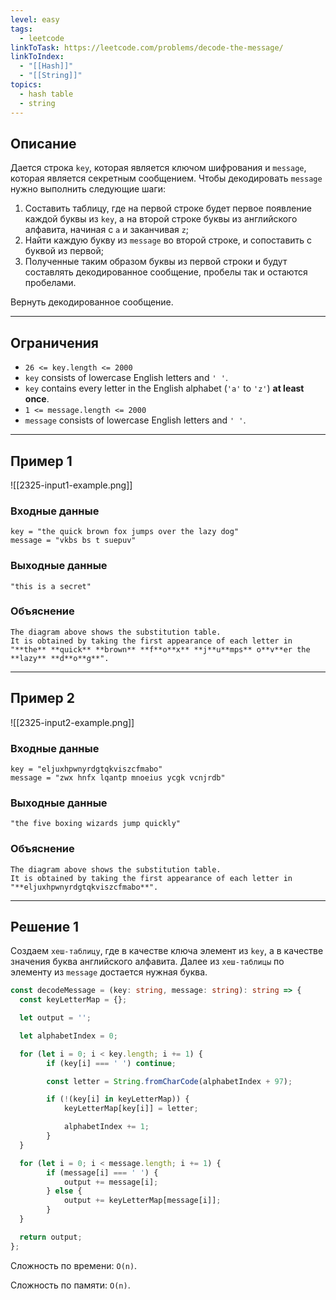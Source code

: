 ```yaml
---
level: easy
tags:
  - leetcode
linkToTask: https://leetcode.com/problems/decode-the-message/
linkToIndex:
  - "[[Hash]]"
  - "[[String]]"
topics:
  - hash table
  - string
---
```

## Описание

Дается строка `key`, которая является ключом шифрования и `message`, которая является секретным сообщением. Чтобы декодировать `message` нужно выполнить следующие шаги:
1. Составить таблицу, где на первой строке будет первое появление каждой буквы из `key`, а на второй строке буквы из английского алфавита, начиная с `a` и заканчивая `z`;
2. Найти каждую букву из `message` во второй строке, и сопоставить с буквой из первой;
3. Полученные таким образом буквы из первой строки и будут составлять декодированное сообщение, пробелы так и остаются пробелами.

Вернуть декодированное сообщение.

---
## Ограничения

- `26 <= key.length <= 2000`
- `key` consists of lowercase English letters and `' '`.
- `key` contains every letter in the English alphabet (`'a'` to `'z'`) **at least once**.
- `1 <= message.length <= 2000`
- `message` consists of lowercase English letters and `' '`.

---
## Пример 1

![[2325-input1-example.png]]

### Входные данные

```
key = "the quick brown fox jumps over the lazy dog"
message = "vkbs bs t suepuv"
```
### Выходные данные

```
"this is a secret"
```
### Объяснение

```
The diagram above shows the substitution table.
It is obtained by taking the first appearance of each letter in "**the** **quick** **brown** **f**o**x** **j**u**mps** o**v**er the **lazy** **d**o**g**".
```

---
## Пример 2

![[2325-input2-example.png]]

### Входные данные

```
key = "eljuxhpwnyrdgtqkviszcfmabo"
message = "zwx hnfx lqantp mnoeius ycgk vcnjrdb"
```
### Выходные данные

```
"the five boxing wizards jump quickly"
```
### Объяснение

```
The diagram above shows the substitution table.
It is obtained by taking the first appearance of each letter in "**eljuxhpwnyrdgtqkviszcfmabo**".
```

---


## Решение 1

Создаем `хеш-таблицу`, где в качестве ключа элемент из `key`, а в качестве значения буква английского алфавита. Далее из `хеш-таблицы` по элементу из `message` достается нужная буква.

```typescript
const decodeMessage = (key: string, message: string): string => {
  const keyLetterMap = {};

  let output = '';

  let alphabetIndex = 0;

  for (let i = 0; i < key.length; i += 1) {
		if (key[i] === ' ') continue;

		const letter = String.fromCharCode(alphabetIndex + 97);

		if (!(key[i] in keyLetterMap)) {
			keyLetterMap[key[i]] = letter;

			alphabetIndex += 1;
		}
  }

  for (let i = 0; i < message.length; i += 1) {
		if (message[i] === ' ') {
			output += message[i];
		} else {
			output += keyLetterMap[message[i]];
		}
  }

  return output;
};
```

Сложность по времени: `O(n)`.

Сложность по памяти: `O(n)`.

